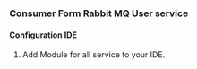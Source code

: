 ### Consumer Form Rabbit MQ User service

#### Configuration IDE
1. Add Module for all service to your IDE.
